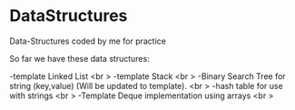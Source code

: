 # DataStructures
Data-Structures coded by me for practice

So far we have these data structures:

-template Linked List <br \>
-template Stack <br \>
-Binary Search Tree for string (key,value) (Will be updated to template). <br \>
-hash table for use with strings <br \>
-Template Deque implementation using arrays <br \>
